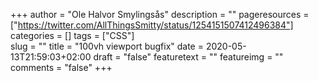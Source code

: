 +++
author = "Ole Halvor Smylingsås"
description = ""
pageresources = ["https://twitter.com/AllThingsSmitty/status/1254151507412496384"]
categories = []
tags = ["CSS"]     
slug = ""
title = "100vh viewport bugfix"
date = 2020-05-13T21:59:03+02:00
draft = "false"
featuretext = ""
featureimg = ""
comments = "false"
+++